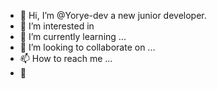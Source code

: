 - 🦝 Hi, I’m @Yorye-dev a new junior developer.
- 🦝 I’m interested in 
- 🌱 I’m currently learning ...
- 💞️ I’m looking to collaborate on ...
- 📫 How to reach me ...
- 🦝 

<!---
Yorye-dev/Yorye-dev is a ✨ special ✨ repository because its `README.md` (this file) appears on your GitHub profile.
You can click the Preview link to take a look at your changes.
--->
